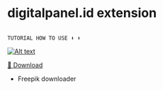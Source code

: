 # digitalpanel.id extension

                              															  TUTORIAL HOW TO USE ⬇ ⬇
                             		   
[![Alt text](https://user-images.githubusercontent.com/89301124/149406323-15b4afd2-7b96-4537-af30-9ca65a87c2e8.png)](https://www.youtube.com/watch?v=RdJoTVHNQLo)



[💾 Download](https://github.com/digitalzoneind/extension/releases/download/v0.0.1/digitalpanel-extension-v0.0.1.zip)

- Freepik downloader




